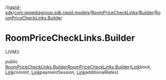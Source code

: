 //[rapid-sdk](../../../../index.md)/[com.expediagroup.sdk.rapid.models](../../index.md)/[RoomPriceCheckLinks](../index.md)/[Builder](index.md)/[RoomPriceCheckLinks.Builder](-room-price-check-links.-builder.md)

# RoomPriceCheckLinks.Builder

[JVM]\

public [RoomPriceCheckLinks.Builder](index.md)[RoomPriceCheckLinks.Builder](-room-price-check-links.-builder.md)([Link](../../-link/index.md)book, [Link](../../-link/index.md)commit, [Link](../../-link/index.md)paymentSession, [Link](../../-link/index.md)additionalRates)
